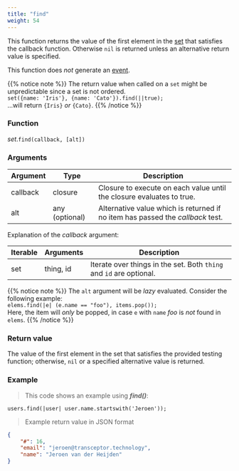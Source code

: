 ```yaml
---
title: "find"
weight: 54
---
```


This function returns the value of the first element in the [set](..) that satisfies the callback function.
Otherwise `nil` is returned unless an alternative return value is specified.

This function does *not* generate an [event](../../../overview/events).

{{% notice note %}}
The return value when called on a `set` might be unpredictable since a set is not ordered. \
`set({name: 'Iris'}, {name: 'Cato'}).find(||true);` \
...will return `{Iris}` *or* ``{Cato}``.
{{% /notice %}}

### Function

*set*.`find(callback, [alt])`

### Arguments

Argument | Type | Description
-------- | ---- | -----------
callback | closure | Closure to execute on each value until the closure evaluates to true.
alt | any (optional) | Alternative value which is returned if no item has passed the *callback* test.

Explanation of the *callback* argument:

Iterable | Arguments   | Description
-------- | ----------- | -----------
set      | thing, id   | Iterate over things in the set. Both `thing` and `id` are optional.

{{% notice note %}}
The `alt` argument will be *lazy* evaluated. Consider the following example: \
`elems.find(|e| (e.name == "foo"), items.pop());` \
Here, the item will *only* be popped, in case `e` with `name` *foo* is *not* found in `elems`.
{{% /notice %}}

### Return value

The value of the first element in the set that satisfies the provided testing function;
otherwise, `nil` or a specified alternative value is returned.

### Example

> This code shows an example using ***find()***:

```thingsdb,syntax_only
users.find(|user| user.name.startswith('Jeroen'));
```

> Example return value in JSON format

```json
{
    "#": 16,
    "email": "jeroen@transceptor.technology",
    "name": "Jeroen van der Heijden"
}
```

